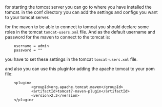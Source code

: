 for starting the tomcat server you can go to where you have installed the tomcat.
in the conf directory you can add the settings and configs you want to your tomcat server.

for the maven to be able to connect to tomcat you should declare some roles in the tomcat `tomcat-users.xml` file. And as the default username and password for the maven to connect to the tomcat is:

        username = admin
        password = ""

you have to set these settings in the tomcat `tomcat-users.xml` file.

and also you can use this pluginfor adding the apache tomcat to your pom file:

        <plugin>
    			<groupId>org.apache.tomcat.maven</groupId>
    			<artifactId>tomcat7-maven-plugin</artifactId>
    			<version>2.2</version>
    	</plugin>
